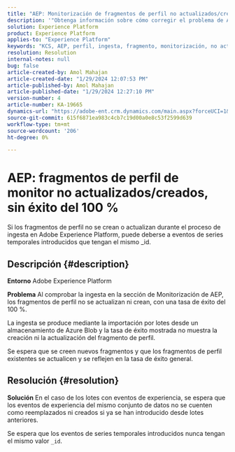 ```yaml
---
title: "AEP: Monitorización de fragmentos de perfil no actualizados/creados, sin éxito del 100 %"
description: '"Obtenga información sobre cómo corregir el problema de Adobe Experience Platform en el que los fragmentos de perfil no se actualizan ni crean durante la ingesta".'
solution: Experience Platform
product: Experience Platform
applies-to: "Experience Platform"
keywords: "KCS, AEP, perfil, ingesta, fragmento, monitorización, no actualizado, no creado, tasa de éxito no del 100 %, Adobe Experience Platform"
resolution: Resolution
internal-notes: null
bug: false
article-created-by: Amol Mahajan
article-created-date: "1/29/2024 12:07:53 PM"
article-published-by: Amol Mahajan
article-published-date: "1/29/2024 12:27:10 PM"
version-number: 4
article-number: KA-19665
dynamics-url: "https://adobe-ent.crm.dynamics.com/main.aspx?forceUCI=1&pagetype=entityrecord&etn=knowledgearticle&id=61923f04-9fbe-ee11-9079-6045bd0061cb"
source-git-commit: 615f6871ea983c4cb7c19d00a0e8c53f2599d639
workflow-type: tm+mt
source-wordcount: '206'
ht-degree: 0%

---
```


# AEP: fragmentos de perfil de monitor no actualizados/creados, sin éxito del 100 %


Si los fragmentos de perfil no se crean o actualizan durante el proceso de ingesta en Adobe Experience Platform, puede deberse a eventos de series temporales introducidos que tengan el mismo _id.

## Descripción {#description}


<b>Entorno</b>
Adobe Experience Platform

<b>Problema</b>
Al comprobar la ingesta en la sección de Monitorización de AEP, los fragmentos de perfil no se actualizan ni crean, con una tasa de éxito del 100 %.

La ingesta se produce mediante la importación por lotes desde un almacenamiento de Azure Blob y la tasa de éxito mostrada no muestra la creación ni la actualización del fragmento de perfil.

Se espera que se creen nuevos fragmentos y que los fragmentos de perfil existentes se actualicen y se reflejen en la tasa de éxito general.


## Resolución {#resolution}


<b>Solución</b>
En el caso de los lotes con eventos de experiencia, se espera que los eventos de experiencia del mismo conjunto de datos no se cuenten como reemplazados ni creados si ya se han introducido desde lotes anteriores.

Se espera que los eventos de series temporales introducidos nunca tengan el mismo valor `_id`.

